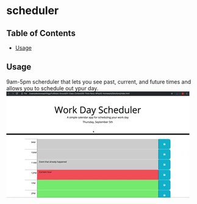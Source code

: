 # scheduler
  ## Table of Contents

  * [Usage](#usage)


  ## Usage
  9am-5pm scherduler that lets you see past, current, and future times and allows you to schedule out ypur day.<br>
  ![Screenshot](assets/imgs/05-third-party-apis-homework-demo.gif)
  